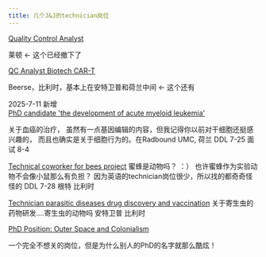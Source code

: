 ```yaml
---
title: 几个J&J的technician岗位
---
```

[Quality Control Analyst](https://www.careers.jnj.com/en/jobs/r-021260/quality-control-analyst/)

莱顿 <- 这个已经撤下了

[QC Analyst Biotech CAR-T](https://www.careers.jnj.com/en/jobs/r-021450/qc-analyst-biotech-car-t/)

Beerse，比利时，基本上在安特卫普和荷兰中间  <- 这个还有

2025-7-11 新增  
[PhD candidate 'the development of acute myeloid leukemia'](https://www.radboudumc.nl/en/vacancies/157521-phd-candidate-the-development-of-acute-myeloid-leukemia)

关于血癌的治疗， 虽然有一点基因编辑的内容，但我记得你以前对干细胞还挺感兴趣的， 而且也确实是关于细胞行为的。在Radbound UMC, 荷兰 DDL 7-25   面试 8-4

[Technical coworker for bees project](https://jobs.ugent.be/job/Merelbeke-Technical-coworker-for-bees-project-9820/824690702/?from=email&refid=15145706902&utm_source=J2WEmail&source=2&eid=25102-202517080617-23117484702&locale=en_GB)
蜜蜂是动物吗？ ：）   也许蜜蜂作为实验动物不会像小鼠那么有负担？ 因为英语的technician岗位很少，所以找的都奇奇怪怪的
DDL 7-28   根特 比利时

[Technician parasitic diseases drug discovery and vaccination](https://www.uantwerpen.be/nl/jobs/vacatures/atp/?q=4062&descr=laboratory-technician)
关于寄生虫的药物研发....寄生虫的动物吗
安特卫普 比利时  

[PhD Position: Outer Space and Colonialism](https://academicpositions.com/ad/radboud-university/2025/phd-position-outer-space-and-colonialism/236650?utm_source=transactional&utm_medium=email&utm_campaign=Job+alerts&pa_conversion=d5d41824-e3cd-433d-b0b5-f315aa272f52)

一个完全不想关的岗位，但是为什么别人的PhD的名字就那么酷炫！
